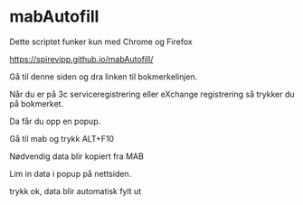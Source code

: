 # mabAutofill

Dette scriptet funker kun med Chrome og Firefox

https://spirevipp.github.io/mabAutofill/

Gå til denne siden og dra linken til bokmerkelinjen.

Når du er på 3c serviceregistrering eller eXchange registrering så trykker du på bokmerket.

Da får du opp en popup.

Gå til mab og trykk ALT+F10

Nødvendig data blir kopiert fra MAB

Lim in data i popup på nettsiden.

trykk ok, data blir automatisk fylt ut